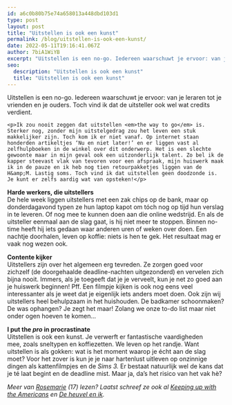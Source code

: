```yaml
---
id: a6c0b80b75e74a658013a448dbd103d1
type: post
layout: post
title: "Uitstellen is ook een kunst"
permalink: /blog/uitstellen-is-ook-een-kunst/
date: 2022-05-11T19:16:41.067Z
author: 7biA1WiYB
excerpt: "Uitstellen is een no-go. Iedereen waarschuwt je ervoor: van je leraren tot je vrienden en je ouders. Toch vind ik dat de uitsteller ook wel wat credits verdient.   "
seo:
  description: "Uitstellen is ook een kunst"
  title: "Uitstellen is ook een kunst"
---
```

Uitstellen is een no-go. Iedereen waarschuwt je ervoor: van je leraren tot je vrienden en je ouders. Toch vind ik dat de uitsteller ook wel wat credits verdient.   

    <p>Ik zou nooit zeggen dat uitstellen <em>the way to go</em> is. Sterker nog, zonder mijn uitstelgedrag zou het leven een stuk makkelijker zijn. Toch kom ik er niet vanaf. Op internet staan honderden artikeltjes ‘Nu en niet later!’ en er liggen vast al zelfhulpboeken in de winkel over dit onderwerp. Het is een slechte gewoonte maar in mijn geval ook een uitzonderlijk talent. Zo bel ik de kapper steevast vlak van tevoren voor een afspraak, mijn huiswerk maak ik in de pauze en ik heb nog tien retourpakketjes liggen van de H&amp;M. Lastig soms. Toch vind ik dat uitstellen geen doodzonde is. Je kunt er zelfs aardig wat van opsteken!</p>
<p><strong>Harde werkers, die uitstellers</strong><br>De hele week liggen uitstellers met een zak chips op de bank, maar op donderdagavond typen ze hun laptop kapot om tóch nog op tijd hun verslag in te leveren. Of nog mee te kunnen doen aan die online wedstrijd. En als de uitsteller eenmaal aan de slag gaat, is hij niet meer te stoppen. Binnen no-time heeft hij iets gedaan waar anderen uren of weken over doen. Een nachtje doorhalen, leven op koffie: niets is hen te gek. Het resultaat mag er vaak nog wezen ook.</p>
<p><strong>Contente kijker</strong><br>Uitstellers zijn over het algemeen erg tevreden. Ze zorgen goed voor zichzelf (de doorgehaalde deadline-nachten uitgezonderd) en vervelen zich bijna nooit. Immers, als je toegeeft dat je je verveelt, kun je net zo goed aan je huiswerk beginnen! Pff. Een filmpje kijken is ook nog eens veel interessanter als je weet dat je eigenlijk iets anders moet doen. Ook zijn wij uitstellers heel behulpzaam in het huishouden. De badkamer schoonmaken? De was ophangen? Je zegt het maar! Zolang we onze to-do list maar niet onder ogen hoeven te komen...</p>
<p><strong>I put the <em>pro</em> in procrastinate</strong><br>Uitstellen is ook een kunst. Je verwerft er fantastische vaardigheden mee, zoals sneltypen en koffiezetten. We leven op het randje. Want uitstellen is als gokken: wat is het moment waarop je écht aan de slag moet? Voor het zover is kun je je naar hartenlust uitleven op onzinnige dingen als kattenfilmpjes en de <em>Sims 3.</em> Er bestaat natuurlijk wel de kans dat je té laat begint en de deadline mist. Maar ja, da’s het risico van het vak hè? </p>
<p><i>Meer van <a href="sevendays.nl/users/rosemarie-van-der-tol">Rosemarie</a> (17) lezen? Laatst schreef ze ook al <a href="https://7dagen.netlify.app/blog/keeping-americans">Keeping up with the Americans</a> en <a href="https://7dagen.netlify.app/blog/de-heuvel-en-ik">De heuvel en ik</a>.</i></p>  
